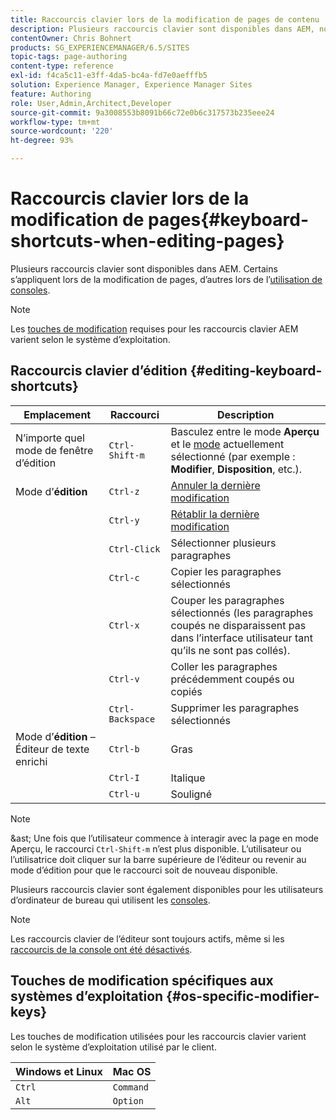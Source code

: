 ```yaml
---
title: Raccourcis clavier lors de la modification de pages de contenu
description: Plusieurs raccourcis clavier sont disponibles dans AEM, notamment pour la modification de pages.
contentOwner: Chris Bohnert
products: SG_EXPERIENCEMANAGER/6.5/SITES
topic-tags: page-authoring
content-type: reference
exl-id: f4ca5c11-e3ff-4da5-bc4a-fd7e0aefffb5
solution: Experience Manager, Experience Manager Sites
feature: Authoring
role: User,Admin,Architect,Developer
source-git-commit: 9a3008553b8091b66c72e0b6c317573b235eee24
workflow-type: tm+mt
source-wordcount: '220'
ht-degree: 93%

---
```


# Raccourcis clavier lors de la modification de pages{#keyboard-shortcuts-when-editing-pages}

Plusieurs raccourcis clavier sont disponibles dans AEM. Certains s’appliquent lors de la modification de pages, d’autres lors de l’[utilisation de consoles](/help/sites-authoring/keyboard-shortcuts.md).

>[!NOTE]
>
>Les [touches de modification](/help/sites-authoring/page-authoring-keyboard-shortcuts.md#os-specific-modifier-keys) requises pour les raccourcis clavier AEM varient selon le système d’exploitation.

## Raccourcis clavier d’édition {#editing-keyboard-shortcuts}

| Emplacement | Raccourci | Description |
|---|---|---|
| N’importe quel mode de fenêtre d’édition | `Ctrl-Shift-m` | Basculez entre le mode **Aperçu** et le [mode](/help/sites-authoring/author-environment-tools.md#page-modes)</a> actuellement sélectionné (par exemple : **Modifier**, **Disposition**, etc.). |
| Mode d’**édition** | `Ctrl-z` | [Annuler la dernière modification](/help/sites-authoring/editing-content.md#undoing-and-redoing-page-edits) |
|  | `Ctrl-y` | [Rétablir la dernière modification](/help/sites-authoring/editing-content.md#undoing-and-redoing-page-edits) |
|  | `Ctrl-Click` | Sélectionner plusieurs paragraphes |
|  | `Ctrl-c` | Copier les paragraphes sélectionnés |
|  | `Ctrl-x` | Couper les paragraphes sélectionnés (les paragraphes coupés ne disparaissent pas dans l’interface utilisateur tant qu’ils ne sont pas collés). |
|  | `Ctrl-v` | Coller les paragraphes précédemment coupés ou copiés |
|  | `Ctrl-Backspace` | Supprimer les paragraphes sélectionnés |
| Mode d’**édition** – Éditeur de texte enrichi | `Ctrl-b` | Gras |
|  | `Ctrl-I` | Italique |
|  | `Ctrl-u` | Souligné |

>[!NOTE]
>
>&amp;ast; Une fois que l’utilisateur commence à interagir avec la page en mode Aperçu, le raccourci `Ctrl-Shift-m` n’est plus disponible. L’utilisateur ou l’utilisatrice doit cliquer sur la barre supérieure de l’éditeur ou revenir au mode d’édition pour que le raccourci soit de nouveau disponible.

Plusieurs raccourcis clavier sont également disponibles pour les utilisateurs d’ordinateur de bureau qui utilisent les [consoles](/help/sites-authoring/keyboard-shortcuts.md).

>[!NOTE]
>
Les raccourcis clavier de l’éditeur sont toujours actifs, même si les [raccourcis de la console ont été désactivés](/help/sites-authoring/keyboard-shortcuts.md#deactivating-keyboard-shortcuts).

## Touches de modification spécifiques aux systèmes d’exploitation {#os-specific-modifier-keys}

Les touches de modification utilisées pour les raccourcis clavier varient selon le système d’exploitation utilisé par le client.

| Windows et Linux | Mac OS |
|---|---|
| `Ctrl` | `Command` |
| `Alt` | `Option` |
